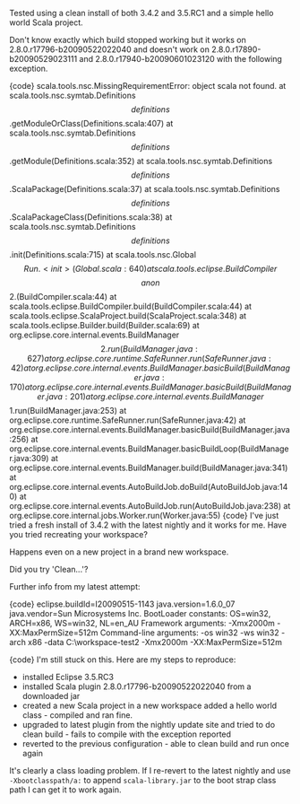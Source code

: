 Tested using a clean install of both 3.4.2 and 3.5.RC1 and a simple hello world Scala project.

Don't know exactly which build stopped working but it works on 2.8.0.r17796-b20090522022040 and doesn't work on 2.8.0.r17890-b20090529023111 and 2.8.0.r17940-b20090601023120 with the following exception.

{code}
scala.tools.nsc.MissingRequirementError: object scala not found.
at scala.tools.nsc.symtab.Definitions$$definitions$$.getModuleOrClass(Definitions.scala:407)
at scala.tools.nsc.symtab.Definitions$$definitions$$.getModule(Definitions.scala:352)
at scala.tools.nsc.symtab.Definitions$$definitions$$.ScalaPackage(Definitions.scala:37)
at scala.tools.nsc.symtab.Definitions$$definitions$$.ScalaPackageClass(Definitions.scala:38)
at scala.tools.nsc.symtab.Definitions$$definitions$$.init(Definitions.scala:715)
at scala.tools.nsc.Global$$Run.<init>(Global.scala:640)
at scala.tools.eclipse.BuildCompiler$$$$anon$$2.<init>(BuildCompiler.scala:44)
at scala.tools.eclipse.BuildCompiler.build(BuildCompiler.scala:44)
at scala.tools.eclipse.ScalaProject.build(ScalaProject.scala:348)
at scala.tools.eclipse.Builder.build(Builder.scala:69)
at org.eclipse.core.internal.events.BuildManager$$2.run(BuildManager.java:627)
at org.eclipse.core.runtime.SafeRunner.run(SafeRunner.java:42)
at org.eclipse.core.internal.events.BuildManager.basicBuild(BuildManager.java:170)
at org.eclipse.core.internal.events.BuildManager.basicBuild(BuildManager.java:201)
at org.eclipse.core.internal.events.BuildManager$$1.run(BuildManager.java:253)
at org.eclipse.core.runtime.SafeRunner.run(SafeRunner.java:42)
at org.eclipse.core.internal.events.BuildManager.basicBuild(BuildManager.java:256)
at org.eclipse.core.internal.events.BuildManager.basicBuildLoop(BuildManager.java:309)
at org.eclipse.core.internal.events.BuildManager.build(BuildManager.java:341)
at org.eclipse.core.internal.events.AutoBuildJob.doBuild(AutoBuildJob.java:140)
at org.eclipse.core.internal.events.AutoBuildJob.run(AutoBuildJob.java:238)
at org.eclipse.core.internal.jobs.Worker.run(Worker.java:55)
{code}
I've just tried a fresh install of 3.4.2 with the latest nightly and it works for me. Have you tried recreating your workspace?

Happens even on a new project in a brand new workspace.

Did you try 'Clean...'?

Further info from my latest attempt:

{code}
eclipse.buildId=I20090515-1143
java.version=1.6.0_07
java.vendor=Sun Microsystems Inc.
BootLoader constants: OS=win32, ARCH=x86, WS=win32, NL=en_AU
Framework arguments:  -Xmx2000m -XX:MaxPermSize=512m
Command-line arguments:  -os win32 -ws win32 -arch x86 -data C:\workspace-test2 -Xmx2000m -XX:MaxPermSize=512m

{code}
I'm still stuck on this.  Here are my steps to reproduce:

 * installed Eclipse 3.5.RC3
 * installed Scala plugin 2.8.0.r17796-b20090522022040 from a downloaded jar
 * created a new Scala project in a new workspace added a hello world class - compiled and ran fine.
 * upgraded to latest plugin from the nightly update site and tried to do clean build - fails to compile with the exception reported
 * reverted to the previous configuration - able to clean build and run once again

It's clearly a class loading problem.  If I re-revert to the latest nightly and use `-Xbootclasspath/a:` to append `scala-library.jar` to the boot strap class path I can get it to work again.
